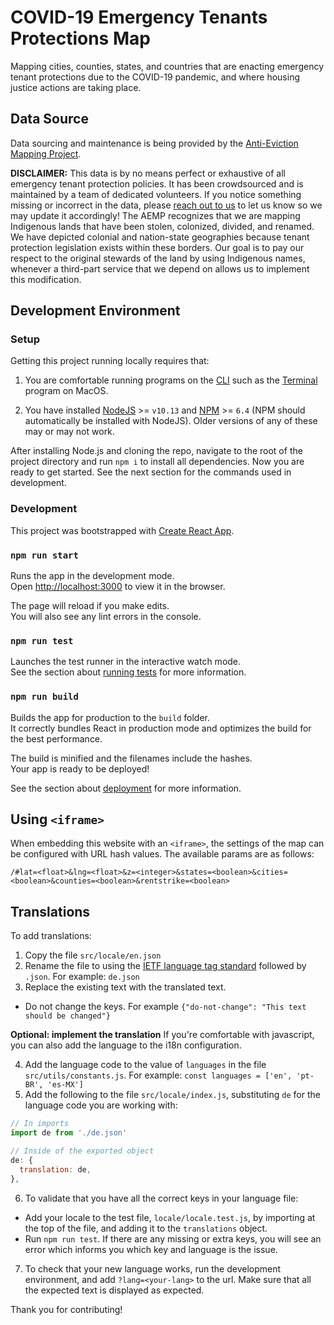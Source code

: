 # COVID-19 Emergency Tenants Protections Map

Mapping cities, counties, states, and countries that are enacting emergency tenant protections due to the COVID-19 pandemic, and where housing justice actions are taking place.

## Data Source

Data sourcing and maintenance is being provided by the [Anti-Eviction Mapping Project](https://www.antievictionmap.com/).

**DISCLAIMER:** This data is by no means perfect or exhaustive of all emergency tenant protection policies. It has been crowdsourced and is maintained by a team of dedicated volunteers. If you notice something missing or incorrect in the data, please [reach out to us](mailto:antievictionmap@riseup.net) to let us know so we may update it accordingly! The AEMP recognizes that we are mapping Indigenous lands that have been stolen, colonized, divided, and renamed. We have depicted colonial and nation-state geographies because tenant protection legislation exists within these borders. Our goal is to pay our respect to the original stewards of the land by using Indigenous names, whenever a third-part service that we depend on allows us to implement this modification.

## Development Environment

### Setup

Getting this project running locally requires that:

1. You are comfortable running programs on the [CLI](https://en.wikipedia.org/wiki/Command-line_interface) such as the [Terminal](https://support.apple.com/guide/terminal/welcome/mac) program on MacOS.

2. You have installed [NodeJS](https://nodejs.org/en/) >= `v10.13` and [NPM](https://www.npmjs.com/) >= `6.4` (NPM should automatically be installed with NodeJS). Older versions of any of these may or may not work.

After installing Node.js and cloning the repo, navigate to the root of the project directory and run `npm i` to install all dependencies. Now you are ready to get started. See the next section for the commands used in development.

### Development

This project was bootstrapped with [Create React App](https://github.com/facebook/create-react-app).

### `npm run start`

Runs the app in the development mode.<br />
Open [http://localhost:3000](http://localhost:3000) to view it in the browser.

The page will reload if you make edits.<br />
You will also see any lint errors in the console.

### `npm run test`

Launches the test runner in the interactive watch mode.<br />
See the section about [running tests](https://facebook.github.io/create-react-app/docs/running-tests) for more information.

### `npm run build`

Builds the app for production to the `build` folder.<br />
It correctly bundles React in production mode and optimizes the build for the best performance.

The build is minified and the filenames include the hashes.<br />
Your app is ready to be deployed!

See the section about [deployment](https://facebook.github.io/create-react-app/docs/deployment) for more information.

## Using `<iframe>`

When embedding this website with an `<iframe>`, the settings of the map can be configured with URL hash values. The available params are as follows:

```
/#lat=<float>&lng=<float>&z=<integer>&states=<boolean>&cities=<boolean>&counties=<boolean>&rentstrike=<boolean>
```

## Translations

To add translations:

1. Copy the file `src/locale/en.json`
2. Rename the file to using the [IETF language tag standard](https://gist.github.com/traysr/2001377) followed by `.json`. For example: `de.json`
3. Replace the existing text with the translated text.

- Do not change the keys. For example `{"do-not-change": "This text should be changed"}`

**Optional: implement the translation**
If you're comfortable with javascript, you can also add the language to the i18n configuration.

4. Add the language code to the value of `languages` in the file `src/utils/constants.js`. For example: `const languages = ['en', 'pt-BR', 'es-MX']`
5. Add the following to the file `src/locale/index.js`, substituting `de` for the language code you are working with:

```js
// In imports
import de from './de.json'

// Inside of the exported object
de: {
  translation: de,
},
```

6. To validate that you have all the correct keys in your language file:

- Add your locale to the test file, `locale/locale.test.js`, by importing at the top of the file, and adding it to the `translations` object.
- Run `npm run test`. If there are any missing or extra keys, you will see an error which informs you which key and language is the issue.

7. To check that your new language works, run the development environment, and add `?lang=<your-lang>` to the url. Make sure that all the expected text is displayed as expected.

Thank you for contributing!
